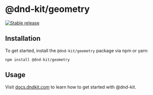 # @dnd-kit/geometry

[![Stable release](https://img.shields.io/npm/v/@dnd-kit/geometry.svg)](https://npm.im/@dnd-kit/geometry)

## Installation

To get started, install the `@dnd-kit/geometry` package via npm or yarn:

```
npm install @dnd-kit/geometry
```

## Usage

Visit [docs.dndkit.com](https://docs.dndkit.com) to learn how to get started with @dnd-kit.
